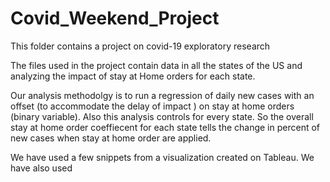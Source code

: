 # Covid_Weekend_Project
This folder contains a project on covid-19 exploratory research 

The files used in the project contain data in all the states of the US and analyzing the impact of stay at Home orders for each state.

Our analysis methodolgy is to run a regression of daily new cases with an offset (to accommodate the delay of impact ) on stay at home orders (binary variable). Also this analysis controls for every state. So the overall stay at home order coeffiecent for each state tells the change in percent of new cases when stay at home order are applied.

We have used a few snippets from a visualization created on Tableau. We have also used  
